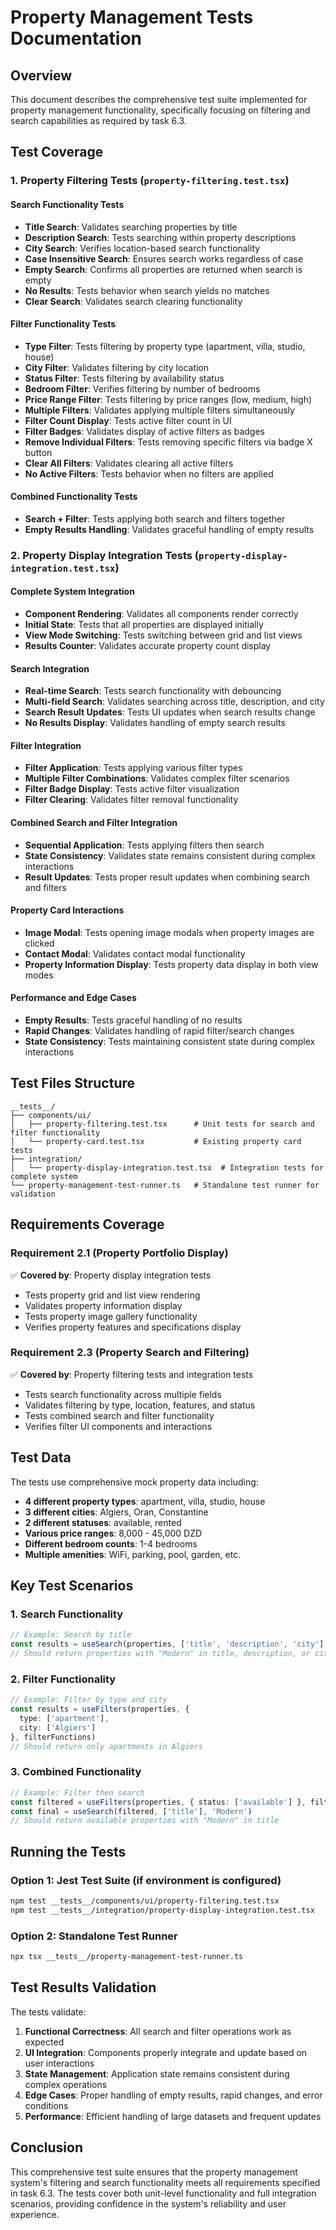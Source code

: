 # Property Management Tests Documentation

## Overview

This document describes the comprehensive test suite implemented for property management functionality, specifically focusing on filtering and search capabilities as required by task 6.3.

## Test Coverage

### 1. Property Filtering Tests (`property-filtering.test.tsx`)

#### Search Functionality Tests
- **Title Search**: Validates searching properties by title
- **Description Search**: Tests searching within property descriptions
- **City Search**: Verifies location-based search functionality
- **Case Insensitive Search**: Ensures search works regardless of case
- **Empty Search**: Confirms all properties are returned when search is empty
- **No Results**: Tests behavior when search yields no matches
- **Clear Search**: Validates search clearing functionality

#### Filter Functionality Tests
- **Type Filter**: Tests filtering by property type (apartment, villa, studio, house)
- **City Filter**: Validates filtering by city location
- **Status Filter**: Tests filtering by availability status
- **Bedroom Filter**: Verifies filtering by number of bedrooms
- **Price Range Filter**: Tests filtering by price ranges (low, medium, high)
- **Multiple Filters**: Validates applying multiple filters simultaneously
- **Filter Count Display**: Tests active filter count in UI
- **Filter Badges**: Validates display of active filters as badges
- **Remove Individual Filters**: Tests removing specific filters via badge X button
- **Clear All Filters**: Validates clearing all active filters
- **No Active Filters**: Tests behavior when no filters are applied

#### Combined Functionality Tests
- **Search + Filter**: Tests applying both search and filters together
- **Empty Results Handling**: Validates graceful handling of empty results

### 2. Property Display Integration Tests (`property-display-integration.test.tsx`)

#### Complete System Integration
- **Component Rendering**: Validates all components render correctly
- **Initial State**: Tests that all properties are displayed initially
- **View Mode Switching**: Tests switching between grid and list views
- **Results Counter**: Validates accurate property count display

#### Search Integration
- **Real-time Search**: Tests search functionality with debouncing
- **Multi-field Search**: Validates searching across title, description, and city
- **Search Result Updates**: Tests UI updates when search results change
- **No Results Display**: Validates handling of empty search results

#### Filter Integration
- **Filter Application**: Tests applying various filter types
- **Multiple Filter Combinations**: Validates complex filter scenarios
- **Filter Badge Display**: Tests active filter visualization
- **Filter Clearing**: Validates filter removal functionality

#### Combined Search and Filter Integration
- **Sequential Application**: Tests applying filters then search
- **State Consistency**: Validates state remains consistent during complex interactions
- **Result Updates**: Tests proper result updates when combining search and filters

#### Property Card Interactions
- **Image Modal**: Tests opening image modals when property images are clicked
- **Contact Modal**: Validates contact modal functionality
- **Property Information Display**: Tests property data display in both view modes

#### Performance and Edge Cases
- **Empty Results**: Tests graceful handling of no results
- **Rapid Changes**: Validates handling of rapid filter/search changes
- **State Consistency**: Tests maintaining consistent state during complex interactions

## Test Files Structure

```
__tests__/
├── components/ui/
│   ├── property-filtering.test.tsx      # Unit tests for search and filter functionality
│   └── property-card.test.tsx           # Existing property card tests
├── integration/
│   └── property-display-integration.test.tsx  # Integration tests for complete system
└── property-management-test-runner.ts   # Standalone test runner for validation
```

## Requirements Coverage

### Requirement 2.1 (Property Portfolio Display)
✅ **Covered by**: Property display integration tests
- Tests property grid and list view rendering
- Validates property information display
- Tests property image gallery functionality
- Verifies property features and specifications display

### Requirement 2.3 (Property Search and Filtering)
✅ **Covered by**: Property filtering tests and integration tests
- Tests search functionality across multiple fields
- Validates filtering by type, location, features, and status
- Tests combined search and filter functionality
- Verifies filter UI components and interactions

## Test Data

The tests use comprehensive mock property data including:
- **4 different property types**: apartment, villa, studio, house
- **3 different cities**: Algiers, Oran, Constantine
- **2 different statuses**: available, rented
- **Various price ranges**: 8,000 - 45,000 DZD
- **Different bedroom counts**: 1-4 bedrooms
- **Multiple amenities**: WiFi, parking, pool, garden, etc.

## Key Test Scenarios

### 1. Search Functionality
```typescript
// Example: Search by title
const results = useSearch(properties, ['title', 'description', 'city'], 'Modern')
// Should return properties with "Modern" in title, description, or city
```

### 2. Filter Functionality
```typescript
// Example: Filter by type and city
const results = useFilters(properties, {
  type: ['apartment'],
  city: ['Algiers']
}, filterFunctions)
// Should return only apartments in Algiers
```

### 3. Combined Functionality
```typescript
// Example: Filter then search
const filtered = useFilters(properties, { status: ['available'] }, filterFunctions)
const final = useSearch(filtered, ['title'], 'Modern')
// Should return available properties with "Modern" in title
```

## Running the Tests

### Option 1: Jest Test Suite (if environment is configured)
```bash
npm test __tests__/components/ui/property-filtering.test.tsx
npm test __tests__/integration/property-display-integration.test.tsx
```

### Option 2: Standalone Test Runner
```bash
npx tsx __tests__/property-management-test-runner.ts
```

## Test Results Validation

The tests validate:
1. **Functional Correctness**: All search and filter operations work as expected
2. **UI Integration**: Components properly integrate and update based on user interactions
3. **State Management**: Application state remains consistent during complex operations
4. **Edge Cases**: Proper handling of empty results, rapid changes, and error conditions
5. **Performance**: Efficient handling of large datasets and frequent updates

## Conclusion

This comprehensive test suite ensures that the property management system's filtering and search functionality meets all requirements specified in task 6.3. The tests cover both unit-level functionality and full integration scenarios, providing confidence in the system's reliability and user experience.